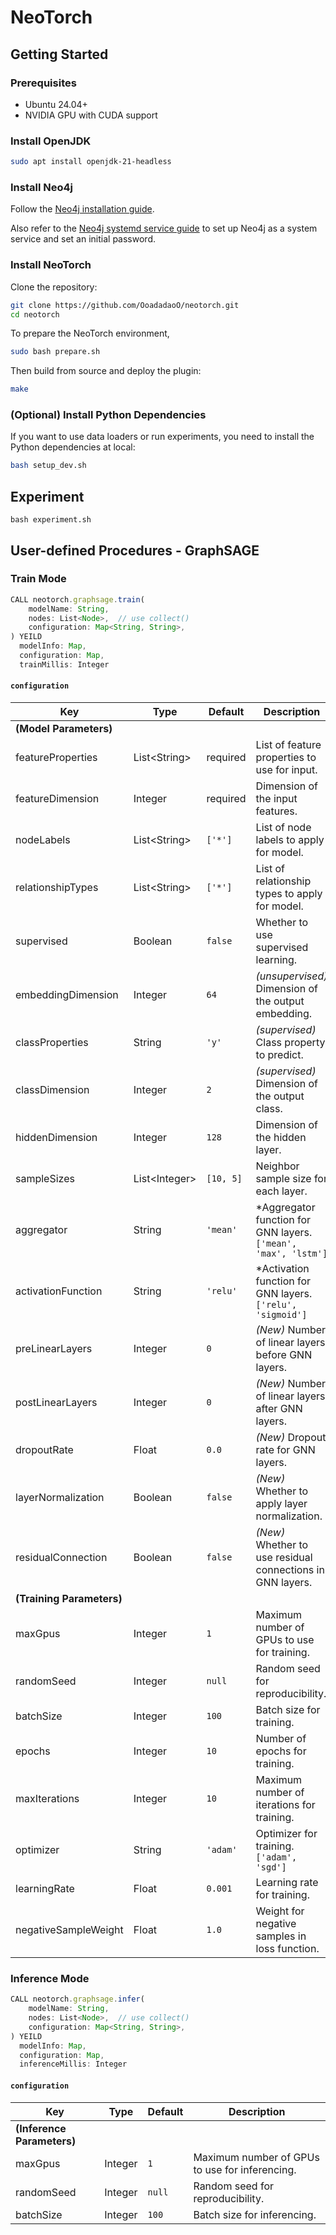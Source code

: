 # NeoTorch

## Getting Started

### Prerequisites

- Ubuntu 24.04+
- NVIDIA GPU with CUDA support

### Install OpenJDK

```bash
sudo apt install openjdk-21-headless
```

### Install Neo4j

Follow the [Neo4j installation guide](https://neo4j.com/docs/operations-manual/current/installation/linux/debian/#debian-installation).

Also refer to the [Neo4j systemd service guide](https://neo4j.com/docs/operations-manual/current/installation/linux/systemd/) to set up Neo4j as a system service and set an initial password.

### Install NeoTorch

Clone the repository:

```bash
git clone https://github.com/OoadadaoO/neotorch.git
cd neotorch
```

To prepare the NeoTorch environment,

```bash
sudo bash prepare.sh
```

Then build from source and deploy the plugin:

```bash
make
```

### (Optional) Install Python Dependencies

If you want to use data loaders or run experiments, you need to install the Python dependencies at local:

```bash
bash setup_dev.sh
```

## Experiment

```
bash experiment.sh
```

## User-defined Procedures - GraphSAGE

### Train Mode

```js
CALL neotorch.graphsage.train(
    modelName: String,
    nodes: List<Node>,  // use collect()
    configuration: Map<String, String>,
) YEILD
  modelInfo: Map,
  configuration: Map,
  trainMillis: Integer
```

#### `configuration`

| Key                       | Type            | Default   | Description                                                     |
| ------------------------- | --------------- | --------- | --------------------------------------------------------------- |
| **(Model Parameters)**    |                 |           |                                                                 |
| featureProperties         | List\<String\>  | required  | List of feature properties to use for input.                    |
| featureDimension          | Integer         | required  | Dimension of the input features.                                |
| nodeLabels                | List\<String\>  | `['*']`   | List of node labels to apply for model.                         |
| relationshipTypes         | List\<String\>  | `['*']`   | List of relationship types to apply for model.                  |
| supervised                | Boolean         | `false`   | Whether to use supervised learning.                             |
| embeddingDimension        | Integer         | `64`      | _(unsupervised)_ Dimension of the output embedding.             |
| classProperties           | String          | `'y'`     | _(supervised)_ Class property to predict.                       |
| classDimension            | Integer         | `2`       | _(supervised)_ Dimension of the output class.                   |
| hiddenDimension           | Integer         | `128`     | Dimension of the hidden layer.                                  |
| sampleSizes               | List\<Integer\> | `[10, 5]` | Neighbor sample size for each layer.                            |
| aggregator                | String          | `'mean'`  | \*Aggregator function for GNN layers. `['mean', 'max', 'lstm']` |
| activationFunction        | String          | `'relu'`  | \*Activation function for GNN layers. `['relu', 'sigmoid']`     |
| preLinearLayers           | Integer         | `0`       | _(New)_ Number of linear layers before GNN layers.              |
| postLinearLayers          | Integer         | `0`       | _(New)_ Number of linear layers after GNN layers.               |
| dropoutRate               | Float           | `0.0`     | _(New)_ Dropout rate for GNN layers.                            |
| layerNormalization        | Boolean         | `false`   | _(New)_ Whether to apply layer normalization.                   |
| residualConnection        | Boolean         | `false`   | _(New)_ Whether to use residual connections in GNN layers.      |
| **(Training Parameters)** |                 |           |                                                                 |
| maxGpus                   | Integer         | `1`       | Maximum number of GPUs to use for training.                     |
| randomSeed                | Integer         | `null`    | Random seed for reproducibility.                                |
| batchSize                 | Integer         | `100`     | Batch size for training.                                        |
| epochs                    | Integer         | `10`      | Number of epochs for training.                                  |
| maxIterations             | Integer         | `10`      | Maximum number of iterations for training.                      |
| optimizer                 | String          | `'adam'`  | Optimizer for training. `['adam', 'sgd']`                       |
| learningRate              | Float           | `0.001`   | Learning rate for training.                                     |
| negativeSampleWeight      | Float           | `1.0`     | Weight for negative samples in loss function.                   |

### Inference Mode

```js
CALL neotorch.graphsage.infer(
    modelName: String,
    nodes: List<Node>,  // use collect()
    configuration: Map<String, String>,
) YEILD
  modelInfo: Map,
  configuration: Map,
  inferenceMillis: Integer
```

#### `configuration`

| Key                        | Type    | Default | Description                                    |
| -------------------------- | ------- | ------- | ---------------------------------------------- |
| **(Inference Parameters)** |         |         |                                                |
| maxGpus                    | Integer | `1`     | Maximum number of GPUs to use for inferencing. |
| randomSeed                 | Integer | `null`  | Random seed for reproducibility.               |
| batchSize                  | Integer | `100`   | Batch size for inferencing.                    |
